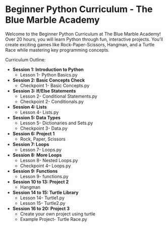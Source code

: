 # Beginner Python Curriculum - The Blue Marble Academy <br>

Welcome to the Beginner Python Curriculum at The Blue Marble Academy! Over 20 hours, you will learn Python through fun, interactive projects. You'll create exciting games like Rock-Paper-Scissors, Hangman, and a Turtle Race while mastering key programming concepts.

Curriculum Outline: <be>
- **Session 1: Introduction to Python**
  - Lesson 1- Python Basics.py
- **Session 2: Basic Concepts Check**
  - Checkpoint 1- Basic Concepts.py
- **Session 3: If/Else Statements**
  - Lesson 2- Conditional Statements.py
  - Checkpoint 2- Conditionals.py
- **Session 4: Lists**
  - Lesson 4- Lists.py
- **Session 5: Data Types**
  - Lesson 5- Dictionaries and Sets.py
  - Checkpoint 3- Data.py
- **Session 6: Project 1**
  - Rock, Paper, Scissors
- **Session 7: Loops**
  - Lesson 7- Loops.py
- **Session 8: More Loops**
  - Lesson 8- Nested Loops.py
  - Checkpoint 4– Loops.py
- **Session 9: Functions**
  - Lesson 9- functions.py
- **Session 10 to 13: Project 2**
  - Hangman
- **Session 14 to 15: Turtle Library**
  - Lesson 14- Turtle1.py
  - Lesson 15- Turtle2.py
- **Session 16 to 20: Project 3**
  - Create your own project using turtle
  - Example Project- Turtle Race.py
